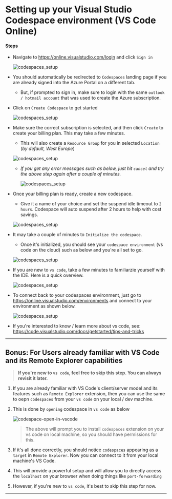 # Setting up your Visual Studio Codespace environment (VS Code Online)
 
#### Steps

* Navigate to https://online.visualstudio.com/login and click `Sign in` 

    ![codespaces_setup](./assets/codespaces_signin.png)


* You should automatically be redirected to `Codespaces` landing page if you are already signed into the Azure Portal on a different tab.

    * But, if prompted to sign in, make sure to login with the same `outlook / hotmail account` that was used to create the Azure subscription. 

* Click on `Create Codespace` to get started

    ![codespaces_setup](./assets/codespaces_create_plan.png)

* Make sure the correct subscription is selected, and then click `Create` to create your billing plan. This may take a few minutes.

    * This will also create a `Resource Group` for you in selected `Location` (_by default, West Europe_)

    ![codespaces_setup](./assets/codespaces_billing_plan.png)

    * _If you get any error messages such as below, just hit `cancel` and try the above step again after a couple of minutes._

        ![codespaces_setup](./assets/codespaces_known_errors.png)
    
* Once your billing plan is ready, create a new codespace. 

    * Give it a name of your choice and set the suspend idle timeout to `2 hours`. Codespace will auto suspend after 2 hours to help with cost savings.

    ![codespaces_setup](./assets/codespaces_create.png)  

* It may take a couple of minutes to `Initialize the codespace`. 

    * Once it's initialized, you should see your `codespace environment` (vs code on the cloud) such as below and you're all set to go. 

    ![codespaces_setup](./assets/codespaces_complete.png)  

* If you are new to `vs code`, take a few minutes to familiarzie yourself with the IDE. Here is a quick overview.

    ![codespaces_setup](./assets/vs_code_overview.png)    

* To connect back to your codespaces environment, just go to https://online.visualstudio.com/environments and connect to your environment as shown below.

    ![codespaces_setup](./assets/codespaces_reconnect.png) 

* If you're interested to know / learn more about vs code, see: https://code.visualstudio.com/docs/getstarted/tips-and-tricks 

---

## Bonus: For Users already familiar with VS Code and its Remote Explorer capabilities

> **If you're new to `vs code`, feel free to skip this step. You can always revisit it later.**

1. If you are already familiar with VS Code's client/server model and its features such as `Remote Explorer` extension, then you can use the same to oepn `codespaces` from your `vs code` on your local / dev machine.

2. This is done by `opening` codespace in `vs code` as below

    ![codespace-open-in-vscode](./assets/codespaces_open_in_vscode.png)

    > The above will prompt you to install `codespaces` extension on your vs code on local machine, so you should have permissions for this.

3. If it's all done correctly, you should notice `codespaces` appearing as a `target` in `Remote Explorer`. Now you can connect to it from your local machine's VS Code.

4. This will provide a powerful setup and will allow you to directly access the `localhost`  on your browser when doing things like `port-forwarding`

5. However, if you're new to `vs code`, it's best to skip this step for now.

---